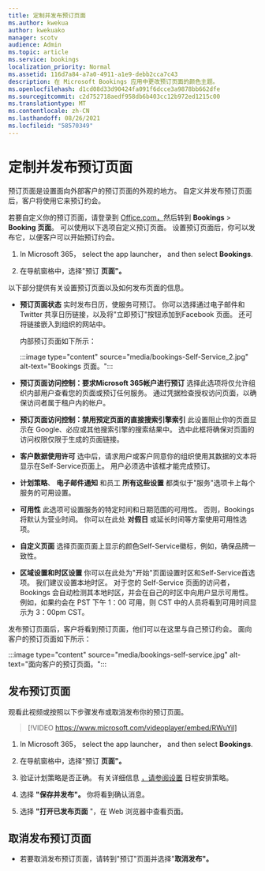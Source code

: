 ```yaml
---
title: 定制并发布预订页面
ms.author: kwekua
author: kwekuako
manager: scotv
audience: Admin
ms.topic: article
ms.service: bookings
localization_priority: Normal
ms.assetid: 116d7a84-a7a0-4911-a1e9-debb2cca7c43
description: 在 Microsoft Bookings 应用中更改预订页面的颜色主题。
ms.openlocfilehash: d1cd08d33d90424fa091f6dcce3a9878bb662dfe
ms.sourcegitcommit: c2d752718aedf958db6b403cc12b972ed1215c00
ms.translationtype: MT
ms.contentlocale: zh-CN
ms.lasthandoff: 08/26/2021
ms.locfileid: "58570349"
---
```

# <a name="customize-and-publish-your-booking-page"></a>定制并发布预订页面

预订页面是设置面向外部客户的预订页面的外观的地方。 自定义并发布预订页面后，客户将使用它来预订约会。

若要自定义你的预订页面，请登录到 [Office.com，](https://office.com)然后转到 **Bookings** \> **Booking 页面**。 可以使用以下选项自定义预订页面。 设置预订页面后，你可以发布它，以便客户可以开始预订约会。

1. In Microsoft 365， select the app launcher， and then select **Bookings**.

2. 在导航窗格中，选择"预订 **页面"。**

以下部分提供有关设置预订页面以及如何发布页面的信息。

- **预订页面状态** 实时发布日历，使服务可预订。 你可以选择通过电子邮件和 Twitter 共享日历链接，以及将"立即预订"按钮添加到Facebook 页面。 还可将链接嵌入到组织的网站中。

    内部预订页面如下所示：

    :::image type="content" source="media/bookings-Self-Service_2.jpg" alt-text="Bookings 页面。":::

- **预订页面访问控制：要求Microsoft 365帐户进行预订** 选择此选项将仅允许组织内部用户查看您的页面或预订任何服务。 通过凭据检查授权访问页面，以确保访问者属于租户内的帐户。

- **预订页面访问控制：禁用预定页面的直接搜索引擎索引** 此设置阻止你的页面显示在 Google、必应或其他搜索引擎的搜索结果中。 选中此框将确保对页面的访问权限仅限于生成的页面链接。

- **客户数据使用许可** 选中后，请求用户或客户同意你的组织使用其数据的文本将显示在Self-Service页面上。 用户必须选中该框才能完成预订。

- **计划策略**、 **电子邮件通知** 和员工 **所有这些设置** 都类似于"服务"选项卡上每个服务的可用设置。

- **可用性** 此选项可设置服务的特定时间和日期范围的可用性。 否则，Bookings 将默认为营业时间。 你可以在此处 **对假日** 或延长时间等方案使用可用性选项。

- **自定义页面** 选择页面页面上显示的颜色Self-Service徽标，例如，确保品牌一致性。

- **区域设置和时区设置** 你可以在此处为"开始"页面设置时区和Self-Service首选项。 我们建议设置本地时区。 对于您的 Self-Service 页面的访问者，Bookings 会自动检测其本地时区，并会在自己的时区中向用户显示可用性。 例如，如果约会在 PST 下午 1：00 可用，则 CST 中的人员将看到可用时间显示为 3：00pm CST。

发布预订页面后，客户将看到预订页面，他们可以在这里与自己预订约会。 面向客户的预订页面如下所示：

:::image type="content" source="media/bookings-self-service.jpg" alt-text="面向客户的预订页面。":::

## <a name="publish-the-booking-page"></a>发布预订页面

观看此视频或按照以下步骤发布或取消发布你的预订页面。

> [!VIDEO https://www.microsoft.com/videoplayer/embed/RWuYil]

1. In Microsoft 365， select the app launcher， and then select **Bookings**.

1. 在导航窗格中，选择"预订 **页面"。**

1. 验证计划策略是否正确。 有关详细信息 [，请参阅设置](set-scheduling-policies.md) 日程安排策略。

1. 选择 **"保存并发布"。** 你将看到确认消息。

1. 选择 **"打开已发布页面** "，在 Web 浏览器中查看页面。

## <a name="unpublish-the-booking-page"></a>取消发布预订页面

 - 若要取消发布预订页面，请转到"预订"页面并选择"**取消发布"。**
